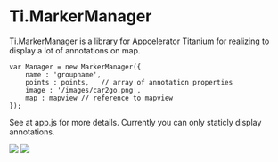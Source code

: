 Ti.MarkerManager
================

Ti.MarkerManager is a library for Appcelerator Titanium for realizing to display a lot of annotations on map.


~~~
var Manager = new MarkerManager({
    name : 'groupname',
    points : points,   // array of annotation properties
    image : '/images/car2go.png',
    map : mapview // reference to mapview
});

~~~

See at app.js for more details. Currently you can only staticly display annotations. 

![](https://raw.githubusercontent.com/AppWerft/Ti.MarkerManager/master/screens/Screenshot_2015-05-26-15-18-43.png)
![](https://raw.githubusercontent.com/AppWerft/Ti.MarkerManager/master/screens/Screenshot_2015-05-26-15-25-20.png)
